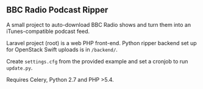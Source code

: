 ## BBC Radio Podcast Ripper

A small project to auto-download BBC Radio shows and turn them into an iTunes-compatible podcast feed.

Laravel project (root) is a web PHP front-end. Python ripper backend set up for OpenStack Swift uploads is in `/backend/`.

Create `settings.cfg` from the provided example and set a cronjob to run `update.py`.

Requires Celery, Python 2.7 and PHP >5.4.
